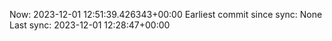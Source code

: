 Now: 2023-12-01 12:51:39.426343+00:00 Earliest commit since sync: None Last sync: 2023-12-01 12:28:47+00:00
